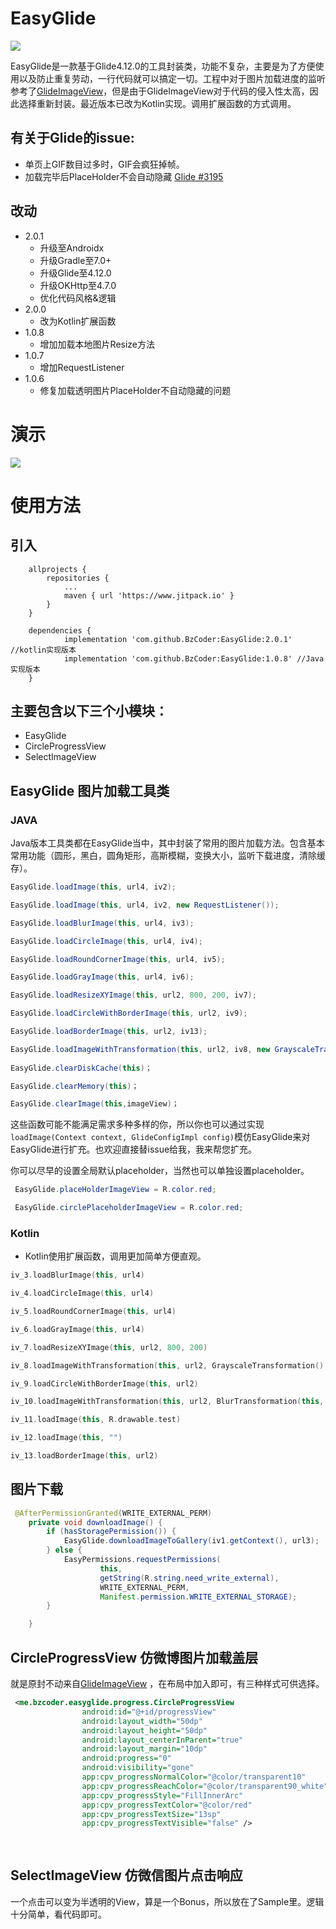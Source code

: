 # EasyGlide
[![](https://jitpack.io/v/BzCoder/EasyGlide.svg)](https://jitpack.io/#BzCoder/EasyGlide)

EasyGlide是一款基于Glide4.12.0的工具封装类，功能不复杂，主要是为了方便使用以及防止重复劳动，一行代码就可以搞定一切。工程中对于图片加载进度的监听参考了[GlideImageView](https://github.com/sunfusheng/GlideImageView)，但是由于GlideImageView对于代码的侵入性太高，因此选择重新封装。最近版本已改为Kotlin实现。调用扩展函数的方式调用。

## 有关于Glide的issue:
- 单页上GIF数目过多时，GIF会疯狂掉帧。
- 加载完毕后PlaceHolder不会自动隐藏 [Glide #3195](https://github.com/bumptech/glide/issues/3195)

## 改动
- 2.0.1
   - 升级至Androidx
   - 升级Gradle至7.0+
   - 升级Glide至4.12.0
   - 升级OKHttp至4.7.0
   - 优化代码风格&逻辑
- 2.0.0
   - 改为Kotlin扩展函数
- 1.0.8
   - 增加加载本地图片Resize方法
- 1.0.7
   - 增加RequestListener
- 1.0.6
   - 修复加载透明图片PlaceHolder不自动隐藏的问题

# 演示

![](https://github.com/BzCoder/EasyGlide/blob/master/image/demo.gif)



# 使用方法
## 引入
```
	allprojects {
		repositories {
			...
			maven { url 'https://www.jitpack.io' }
		}
	}
```

```
	dependencies {
	        implementation 'com.github.BzCoder:EasyGlide:2.0.1' //kotlin实现版本
	        implementation 'com.github.BzCoder:EasyGlide:1.0.8' //Java实现版本
	}
```

## 主要包含以下三个小模块：
- EasyGlide
- CircleProgressView
- SelectImageView

## EasyGlide 图片加载工具类
### JAVA
Java版本工具类都在EasyGlide当中，其中封装了常用的图片加载方法。包含基本常用功能（圆形，黑白，圆角矩形，高斯模糊，变换大小，监听下载进度，清除缓存）。
```java
EasyGlide.loadImage(this, url4, iv2);

EasyGlide.loadImage(this, url4, iv2, new RequestListener());

EasyGlide.loadBlurImage(this, url4, iv3);

EasyGlide.loadCircleImage(this, url4, iv4);

EasyGlide.loadRoundCornerImage(this, url4, iv5);

EasyGlide.loadGrayImage(this, url4, iv6);

EasyGlide.loadResizeXYImage(this, url2, 800, 200, iv7);

EasyGlide.loadCircleWithBorderImage(this, url2, iv9);

EasyGlide.loadBorderImage(this, url2, iv13);

EasyGlide.loadImageWithTransformation(this, url2, iv8, new GrayscaleTransformation(), new RoundedCornersTransformation(50, 0));
    
EasyGlide.clearDiskCache(this)；

EasyGlide.clearMemory(this)；

EasyGlide.clearImage(this,imageView)；

```

这些函数可能不能满足需求多种多样的你，所以你也可以通过实现```loadImage(Context context, GlideConfigImpl config)```模仿EasyGlide来对EasyGlide进行扩充。也欢迎直接替issue给我，我来帮您扩充。

你可以尽早的设置全局默认placeholder，当然也可以单独设置placeholder。
```java
 EasyGlide.placeHolderImageView = R.color.red;

 EasyGlide.circlePlaceholderImageView = R.color.red;
```
### Kotlin
- Kotlin使用扩展函数，调用更加简单方便直观。
```kotlin
iv_3.loadBlurImage(this, url4)

iv_4.loadCircleImage(this, url4)

iv_5.loadRoundCornerImage(this, url4)

iv_6.loadGrayImage(this, url4)

iv_7.loadResizeXYImage(this, url2, 800, 200)

iv_8.loadImageWithTransformation(this, url2, GrayscaleTransformation(), RoundedCornersTransformation(50, 0))

iv_9.loadCircleWithBorderImage(this, url2)

iv_10.loadImageWithTransformation(this, url2, BlurTransformation(this, 20), GrayscaleTransformation(), CircleCrop())

iv_11.loadImage(this, R.drawable.test)

iv_12.loadImage(this, "")

iv_13.loadBorderImage(this, url2)
 ```


## 图片下载
```java
 @AfterPermissionGranted(WRITE_EXTERNAL_PERM)
    private void downloadImage() {
        if (hasStoragePermission()) {
            EasyGlide.downloadImageToGallery(iv1.getContext(), url3);
        } else {
            EasyPermissions.requestPermissions(
                    this,
                    getString(R.string.need_write_external),
                    WRITE_EXTERNAL_PERM,
                    Manifest.permission.WRITE_EXTERNAL_STORAGE);
        }

    }

```
## CircleProgressView 仿微博图片加载盖层
就是原封不动来自[GlideImageView](https://github.com/sunfusheng/GlideImageView) ，在布局中加入即可，有三种样式可供选择。
```xml
 <me.bzcoder.easyglide.progress.CircleProgressView
                android:id="@+id/progressView"
                android:layout_width="50dp"
                android:layout_height="50dp"
                android:layout_centerInParent="true"
                android:layout_margin="10dp"
                android:progress="0"
                android:visibility="gone"
                app:cpv_progressNormalColor="@color/transparent10"
                app:cpv_progressReachColor="@color/transparent90_white"
                app:cpv_progressStyle="FillInnerArc"
                app:cpv_progressTextColor="@color/red"
                app:cpv_progressTextSize="13sp"
                app:cpv_progressTextVisible="false" />
             
  
```
## SelectImageView 仿微信图片点击响应
一个点击可以变为半透明的View，算是一个Bonus，所以放在了Sample里。逻辑十分简单，看代码即可。




